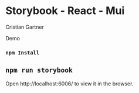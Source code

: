 # Storybook - React - Mui

Cristian Gartner

Demo

### `npm Install`

## `npm run storybook`

Open http://localhost:6006/ to view it in the browser.
